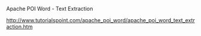 Apache POI Word - Text Extraction



http://www.tutorialspoint.com/apache_poi_word/apache_poi_word_text_extraction.htm
